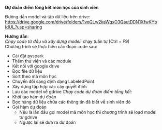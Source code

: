 **Dự đoán điểm tổng kết môn học của sinh viên** </br>

Đường dẫn model và tập dữ liệu trên drive: https://drive.google.com/drive/folders/1voQLw2kaWqxO3QautDDN1XfwKYbIdUl_?usp=sharing </br>

**Hướng dẫn**:</br>
*Chạy code từ đầu và xây dựng model:* chạy tuần tự (Ctrl + F9) </br>
Chương trình sẽ thực hiện các đoạn code sau: </br>
- Cài đặt pyspark
- Thêm thư viện và các module
- Kết nối với google drive
- Đọc file dữ liệu
- Sort theo mã môn học
- Chuyển đổi sang định dạng LabeledPoint
- Xây dựng tập hợp các cây quyết định
- Lưu các model về gdrive
*Chạy code dự đoán điểm tổng kết:* </br>
- Khởi tạo hàm dự đoán
- Đọc hàng dữ liệu chứa các thông tin đã biết về sinh viên đó
- Gọi hàm dự đoán
  + Nếu là lần đầu gọi model mã môn học thì chương trình sẽ load model từ gdrive
  + Ngược lại sẽ đưa ra dự đoán

